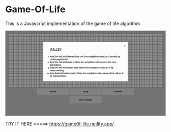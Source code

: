 # Game-Of-Life
This is a Javascript implementation of the game of life algorithm

<img src="gameoflife.gif"/>


TRY IT HERE =====> https://game0f-life.netlify.app/
